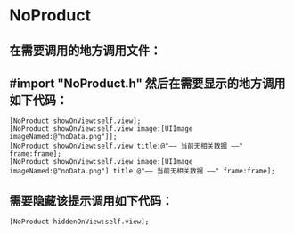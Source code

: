NoProduct
===
在需要调用的地方调用文件：
---
#import "NoProduct.h"
然后在需要显示的地方调用如下代码：  
---
    [NoProduct showOnView:self.view];   
    [NoProduct showOnView:self.view image:[UIImage imageNamed:@"noData.png"]];    
    [NoProduct showOnView:self.view title:@"—— 当前无相关数据 ——" frame:frame];   
    [NoProduct showOnView:self.view image:[UIImage imageNamed:@"noData.png"] title:@"—— 当前无相关数据 ——" frame:frame];

需要隐藏该提示调用如下代码：
---
    [NoProduct hiddenOnView:self.view];
